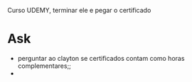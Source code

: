 Curso UDEMY, terminar ele e pegar o certificado

# Ask

- perguntar ao clayton se certificados contam como horas complementares;;
- 